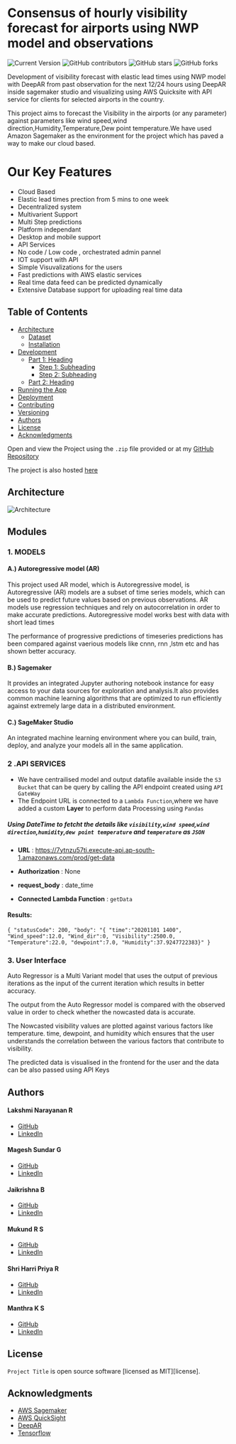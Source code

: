 # Consensus of hourly visibility forecast for airports using NWP model and observations


![Current Version](https://img.shields.io/badge/version-v0.1-blue)
![GitHub contributors](https://img.shields.io/github/contributors/Narayanan5-code/SIH_2022)
![GitHub stars](https://img.shields.io/github/stars/Narayanan5-code/SIH_2022?style=social)
![GitHub forks](https://img.shields.io/github/forks/Narayanan5-code/SIH_2022?style=social)


Development of visibility forecast with elastic lead times using NWP model with DeepAR from past observation for the next 12/24 hours using DeepAR inside sagemaker studio and visualizing using AWS Quicksite with API service for clients for selected airports in the country.

This project aims to forecast the Visibility in the airports (or any parameter) against parameters like wind speed,wind direction,Humidity,Temperature,Dew point temperature.We have used Amazon Sagemaker as the environment for the project which has paved a way to make  our cloud based.

# Our Key Features 
* Cloud Based 
* Elastic lead times prection from 5 mins to one week 
* Decentralized system
* Multivarient Support 
* Multi Step predictions 
* Platform independant 
* Desktop and mobile support
* API Services 
* No code / Low code , orchestrated admin pannel 
* IOT support with API
* Simple Visuvalizations for the users 
* Fast predictions with AWS elastic services
* Real time data feed can be predicted dynamically 
* Extensive Database support for uploading real time data


## Table of Contents
- [Architecture](#Architecture)
	- [Dataset](#tools-required)
	- [Installation](#installation)
- [Development](#development)
    - [Part 1: Heading](#part-1-heading)
	  - [Step 1: Subheading](#step-1-subheading)
	  - [Step 2: Subheading](#step-2-subheading)
	- [Part 2: Heading](#part-2-heading)
- [Running the App](#running-the-app)
- [Deployment](#deployment)
- [Contributing](#contributing)
- [Versioning](#versioning)
- [Authors](#authors)
- [License](#license)
- [Acknowledgments](#acknowledgments)

Open and view the Project using the `.zip` file provided or at my [GitHub Repository](https://github.com/Narayanan5-code/SIH_2022)

The project is also hosted [here](https://ap-south-1.quicksight.aws.amazon.com/sn/accounts/757776451407/dashboards/a647f449-e6c2-4fcc-b7cb-ad6f2e968665?directory_alias=airport-visibility-prediction )


## Architecture 

![Architecture](https://github.com/Narayanan5-code/SIH_2022/blob/main/src/images/system-arch.png)

## Modules

### 1. MODELS

#### A.) Autoregressive model (AR)
This project used AR model, which is Autoregressive model, is Autoregressive (AR) models are a subset of time series models, which can be used to predict future values based on previous observations. 
AR models use regression techniques and rely on autocorrelation in order to make accurate predictions.
Autoregressive model works best with data with short lead times

The performance of progressive predictions of timeseries predictions has been compared against vaerious models like cnnn, rnn ,lstm etc and has shown better accuracy.
#### B.) Sagemaker 
It provides an integrated Jupyter authoring notebook instance for easy access to your data sources for exploration and analysis.It also provides common machine learning algorithms that are optimized to run efficiently against extremely large data in a distributed environment. 
#### C.) SageMaker Studio
An integrated machine learning environment where you can build, train, deploy, and analyze your models all in the same application.

### 2 .API SERVICES

- We have centrailised model and output datafile available inside the `S3 Bucket` that can be query by calling the API endpoint created using `API GateWay`
- The Endpoint URL is connected to a `Lambda Function`,where we have added a custom **Layer** to perform data Processing using `Pandas` 

 ##### Using DateTime to fetcht the details like `visibility`,`wind speed`,`wind direction`,`humidity`,`dew point temperature` and `temperature` as `JSON`

- **URL** : https://7ytnzu57ti.execute-api.ap-south-1.amazonaws.com/prod/get-data

- **Authorization** : None 

- **request_body** : date_time

- **Connected Lambda Function** : `getData`

#### Results:

`{
    "statusCode": 200,
    "body": "{
    "time":"20201101 1400", 
    "Wind_speed":12.0,
    "Wind_dir":0,
    "Visibility":2500.0,
    "Temperature":22.0,
    "dewpoint":7.0,
    "Humidity":37.9247722383}"
}`


### 3. User Interface

Auto Regressor is a Multi Variant model that uses the output of
previous iterations as the input of the current iteration which results in
better accuracy.

The output from the Auto Regressor model is compared with the
observed value in order to check whether the nowcasted data is
accurate.

The Nowcasted visibility values are plotted against various factors like
temperature. time, dewpoint, and humidity which ensures that the user
understands the correlation between the various factors that
contribute to visibility.

The predicted data is visualised in the frontend for the user and the
data can be also passed using API Keys



## Authors

#### Lakshmi Narayanan R
* [GitHub](https://github.com/Narayanan5-code)
* [LinkedIn](https://www.linkedin.com/in/lakshmi-narayanan-r/)

#### Magesh Sundar G
* [GitHub](https://github.com/magesh-sundar)
* [LinkedIn](https://www.linkedin.com/in/mageshsundarg/)

#### Jaikrishna B
* [GitHub](https://github.com/jaikrish2402)
* [LinkedIn](https://www.linkedin.com/in/jaikrishna2402/)

#### Mukund R S
* [GitHub](https://github.com/mukund-9652)
* [LinkedIn](https://www.linkedin.com/in/mukundrs/)

#### Shri Harri Priya R
* [GitHub](https://github.com/rshriharripriya)
* [LinkedIn](https://www.linkedin.com/in/rshriharripriya/)

#### Manthra K S
* [GitHub](https://github.com/Manthra25)
* [LinkedIn](https://www.linkedin.com/in/manthra-k-s-6ab632205/)

## License

`Project Title` is open source software [licensed as MIT][license].

## Acknowledgments

* [AWS Sagemaker](https://github.com/aws/amazon-sagemaker-examples)
* [AWS QuickSight](https://docs.aws.amazon.com/quicksight/index.html)
* [DeepAR](https://docs.aws.amazon.com/sagemaker/latest/dg/deepar.html)
* [Tensorflow](https://www.tensorflow.org/learn)
